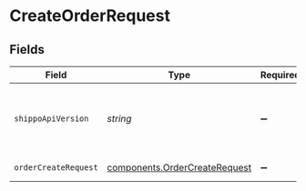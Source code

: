 # CreateOrderRequest


## Fields

| Field                                                                          | Type                                                                           | Required                                                                       | Description                                                                    | Example                                                                        |
| ------------------------------------------------------------------------------ | ------------------------------------------------------------------------------ | ------------------------------------------------------------------------------ | ------------------------------------------------------------------------------ | ------------------------------------------------------------------------------ |
| `shippoApiVersion`                                                             | *string*                                                                       | :heavy_minus_sign:                                                             | String used to pick a non-default API version to use                           | 2018-02-08                                                                     |
| `orderCreateRequest`                                                           | [components.OrderCreateRequest](../../models/components/ordercreaterequest.md) | :heavy_minus_sign:                                                             | Order details.                                                                 |                                                                                |